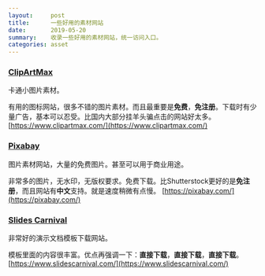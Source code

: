 ```yaml
---
layout:     post
title:      一些好用的素材网站
date:       2019-05-20
summary:    收录一些好用的素材网站，统一访问入口。
categories: asset
---
```


### [ClipArtMax](https://www.clipartmax.com/)

卡通小图片素材。

有用的图标网站，很多不错的图片素材。而且最重要是**免费**，**免注册**。下载时有少量广告，基本可以忍受。比国内大部分挂羊头骗点击的网站好太多。
[https://www.clipartmax.com/](https://www.clipartmax.com/)

### [Pixabay](https://pixabay.com/)

图片素材网站，大量的免费图片。甚至可以用于商业用途。

非常多的图片，无水印，无版权要求。免费下载。比Shutterstock更好的是**免注册**，而且网站有**中文**支持。就是速度稍微有点慢。
[https://pixabay.com/](https://pixabay.com/)

### [Slides Carnival](https://www.slidescarnival.com/)

非常好的演示文档模板下载网站。

模板里面的内容很丰富。优点再强调一下：**直接下载**，**直接下载**，**直接下载**。[https://www.slidescarnival.com/](https://www.slidescarnival.com/)


